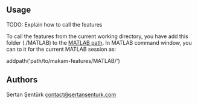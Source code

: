Usage
-------
TODO: Explain how to call the features

To call the features from the current working directory, you have add this folder (./MATLAB) to the [MATLAB path](http://www.mathworks.com/help/matlab/ref/addpath.html?refresh=true). In MATLAB command window, you can to it for the current MATLAB session as:

addpath('path/to/makam-features/MATLAB/')

Authors
-------
Sertan Şentürk
contact@sertansenturk.com
